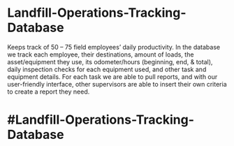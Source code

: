 # Landfill-Operations-Tracking-Database
Keeps track of 50 – 75 field employees’ daily productivity. In the database we track each employee, their destinations, amount of loads,  the asset/equipment they use, its odometer/hours (beginning, end, &amp; total), daily inspection checks for each equipment used, and other task and equipment details. For each task we are able to pull reports, and with our user-friendly interface, other supervisors are able to insert their own criteria to create a report they need.
# #Landfill-Operations-Tracking-Database
